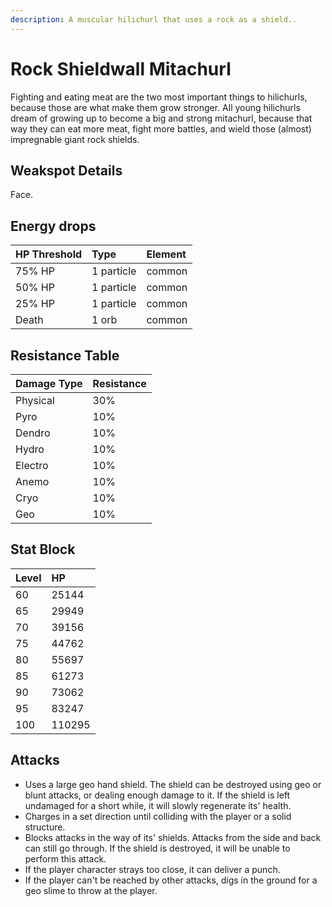 ```yaml
---
description: A muscular hilichurl that uses a rock as a shield..
---
```


# Rock Shieldwall Mitachurl

Fighting and eating meat are the two most important things to hilichurls, because those are what make them grow stronger. All young hilichurls dream of growing up to become a big and strong mitachurl, because that way they can eat more meat, fight more battles, and wield those (almost) impregnable giant rock shields.

## Weakspot Details

Face.

## Energy drops

| HP Threshold | Type       | Element |
| :----------- | :--------- | :------ |
| 75% HP       | 1 particle | common  |
| 50% HP       | 1 particle | common  |
| 25% HP       | 1 particle | common  |
| Death        | 1 orb      | common  |

## Resistance Table

| Damage Type | Resistance |
| :---------- | :--------- |
| Physical    | 30%        |
| Pyro        | 10%        |
| Dendro      | 10%        |
| Hydro       | 10%        |
| Electro     | 10%        |
| Anemo       | 10%        |
| Cryo        | 10%        |
| Geo         | 10%        |

## Stat Block

| Level | HP     |
| :---- | :----- |
| 60    | 25144  |
| 65    | 29949  |
| 70    | 39156  |
| 75    | 44762  |
| 80    | 55697  |
| 85    | 61273  |
| 90    | 73062  |
| 95    | 83247  |
| 100   | 110295 |

## Attacks

* Uses a large geo hand shield. The shield can be destroyed using geo or blunt attacks, or dealing enough damage to it. If the shield is left undamaged for a short while, it will slowly regenerate its' health.
* Charges in a set direction until colliding with the player or a solid structure.
* Blocks attacks in the way of its' shields. Attacks from the side and back can still go through. If the shield is destroyed, it will be unable to perform this attack.
* If the player character strays too close, it can deliver a punch.
* If the player can't be reached by other attacks, digs in the ground for a geo slime to throw at the player.
